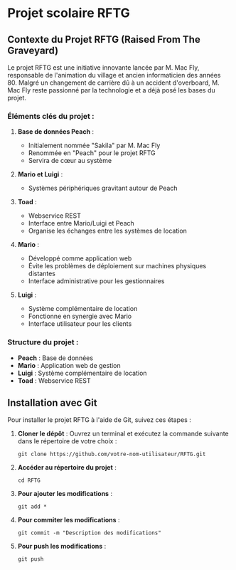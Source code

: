 # Projet scolaire RFTG


## Contexte du Projet RFTG (Raised From The Graveyard)

Le projet RFTG est une initiative innovante lancée par M. Mac Fly, responsable de l'animation du village et ancien informaticien des années 80. Malgré un changement de carrière dû à un accident d'overboard, M. Mac Fly reste passionné par la technologie et a déjà posé les bases du projet.

### Éléments clés du projet :

1. **Base de données Peach** :
   - Initialement nommée "Sakila" par M. Mac Fly
   - Renommée en "Peach" pour le projet RFTG
   - Servira de cœur au système

2. **Mario et Luigi** :
   - Systèmes périphériques gravitant autour de Peach

3. **Toad** :
   - Webservice REST
   - Interface entre Mario/Luigi et Peach
   - Organise les échanges entre les systèmes de location

4. **Mario** :
   - Développé comme application web
   - Évite les problèmes de déploiement sur machines physiques distantes
   - Interface administrative pour les gestionnaires

5. **Luigi** :
   - Système complémentaire de location
   - Fonctionne en synergie avec Mario
   - Interface utilisateur pour les clients

### Structure du projet :

- **Peach** : Base de données
- **Mario** : Application web de gestion
- **Luigi** : Système complémentaire de location
- **Toad** : Webservice REST



## Installation avec Git

Pour installer le projet RFTG à l'aide de Git, suivez ces étapes :

1. **Cloner le dépôt** :
   Ouvrez un terminal et exécutez la commande suivante dans le répertoire de votre choix :
   ```
   git clone https://github.com/votre-nom-utilisateur/RFTG.git
   ```

2. **Accéder au répertoire du projet** :
   ```
   cd RFTG
   ```

3. **Pour ajouter les modifications** :
   ```
   git add *
   ```

4. **Pour commiter les modifications** :
   ```
   git commit -m "Description des modifications"
   ```

5. **Pour push les modifications** :
   ```
   git push
   ```
